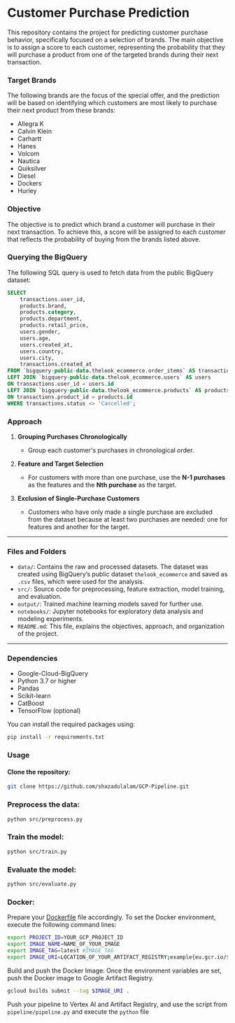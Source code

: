 # Customer Purchase Prediction

This repository contains the project for predicting customer purchase behavior, specifically focused on a selection of brands. The main objective is to assign a score to each customer, representing the probability that they will purchase a product from one of the targeted brands during their next transaction.

### Target Brands
The following brands are the focus of the special offer, and the prediction will be based on identifying which customers are most likely to purchase their next product from these brands:
- Allegra K
- Calvin Klein
- Carhartt
- Hanes
- Volcom
- Nautica
- Quiksilver
- Diesel
- Dockers
- Hurley

### Objective
The objective is to predict which brand a customer will purchase in their next transaction. To achieve this, a score will be assigned to each customer that reflects the probability of buying from the brands listed above.

### Querying the BigQuery

The following SQL query is used to fetch data from the public BigQuery dataset:

```sql
SELECT
    transactions.user_id,
    products.brand,
    products.category,  
    products.department,
    products.retail_price,
    users.gender,
    users.age,
    users.created_at,
    users.country,
    users.city,
    transactions.created_at  
FROM `bigquery-public-data.thelook_ecommerce.order_items` AS transactions
LEFT JOIN `bigquery-public-data.thelook_ecommerce.users` AS users
ON transactions.user_id = users.id
LEFT JOIN `bigquery-public-data.thelook_ecommerce.products` AS products
ON transactions.product_id = products.id
WHERE transactions.status <> 'Cancelled';
```

### Approach

1. **Grouping Purchases Chronologically**
   - Group each customer's purchases in chronological order.

2. **Feature and Target Selection**
   - For customers with more than one purchase, use the **N-1 purchases** as the features and the **Nth purchase** as the target.

3. **Exclusion of Single-Purchase Customers**
   - Customers who have only made a single purchase are excluded from the dataset because at least two purchases are needed: one for features and another for the target.

---

### Files and Folders

- `data/`: Contains the raw and processed datasets. The dataset was created using BigQuery’s public dataset `thelook_ecommerce` and saved as `.csv` files, which were used for the analysis.
- `src/`: Source code for preprocessing, feature extraction, model training, and evaluation.
- `output/`: Trained machine learning models saved for further use.
- `notebooks/`: Jupyter notebooks for exploratory data analysis and modeling experiments.
- `README.md`: This file, explains the objectives, approach, and organization of the project.

---

### Dependencies

- Google-Cloud-BigQuery
- Python 3.7 or higher
- Pandas
- Scikit-learn
- CatBoost
- TensorFlow (optional)

You can install the required packages using:

```bash
pip install -r requirements.txt
```

### Usage

#### Clone the repository:

```bash
git clone https://github.com/shazadulalam/GCP-Pipeline.git
```

### Preprocess the data:

```bash
python src/preprocess.py
```
### Train the model:

```bash
python src/train.py
```

### Evaluate the model:

```bash
python src/evaluate.py
```

### Docker:

Prepare your [Dockerfile](https://github.com/shazadulalam/GCP-Pipeline/blob/main/Dockerfile) file accordingly. To set the Docker environment, execute the following command lines:

```bash
export PROJECT_ID=YOUR_GCP_PROJECT_ID
export IMAGE_NAME=NAME_OF_YOUR_IMAGE
export IMAGE_TAG=latest #IMAGE TAG
export IMAGE_URI=LOCATION_OF_YOUR_ARTIFACT_REGISTRY;example{eu.gcr.io/${PROJECT_ID}/${IMAGE_NAME}:${IMAGE_TAG}}
```

Build and push the Docker Image: Once the environment variables are set, push the Docker image to Google Artifact Registry.

```bash
gcloud builds submit --tag $IMAGE_URI . 
```

Push your pipeline to Vertex AI and Artifact Registry, and use the script from `pipeline/pipeline.py` and execute the `python` file
